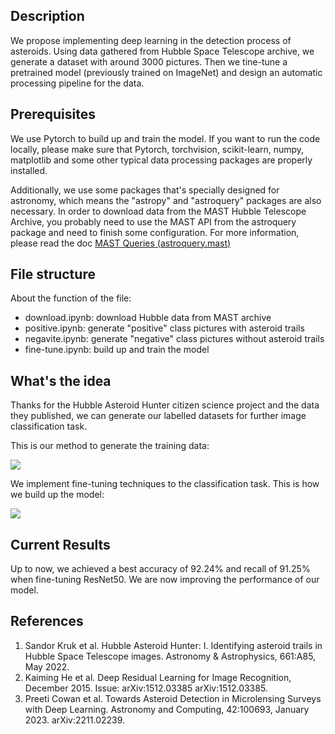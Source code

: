 ## Description

We propose implementing deep learning in the detection process of asteroids. Using data gathered from Hubble Space Telescope archive, we generate a dataset with around 3000 pictures. Then we tine-tune a pretrained model (previously trained on ImageNet) and design an automatic processing pipeline for the data.


## Prerequisites

We use Pytorch to build up and train the model. If you want to run the code locally, please make sure that Pytorch, torchvision, scikit-learn, numpy, matplotlib and some other typical data processing packages are properly installed.

Additionally, we use some packages that's specially designed for astronomy, which means the "astropy" and "astroquery" packages are also necessary. In order to download data from the MAST Hubble Telescope Archive, you probably need to use the MAST API from the astroquery package and need to finish some configuration. For more information, please read the doc [MAST Queries (astroquery.mast)](https://astroquery.readthedocs.io/en/latest/mast/mast.html)


## File structure

About the function of the file:

- download.ipynb: download Hubble data from MAST archive
- positive.ipynb: generate "positive" class pictures with asteroid trails
- negavite.ipynb: generate "negative" class pictures without asteroid trails
- fine-tune.ipynb: build up and train the model


## What's the idea

Thanks for the Hubble Asteroid Hunter citizen science project and the data they published, we can generate our labelled datasets for further image classification task.

This is our method to generate the training data:

![](pictures/preprocess.png)

We implement fine-tuning techniques to the classification task. This is how we build up the model:

![](pictures/fine-tune.png)


## Current Results

Up to now, we achieved a best accuracy of 92.24% and recall of 91.25% when fine-tuning ResNet50. We are now improving the performance of our model.


## References

1. Sandor Kruk et al. Hubble Asteroid Hunter: I. Identifying asteroid trails in Hubble Space Telescope images. Astronomy & Astrophysics, 661:A85, May 2022.
2. Kaiming He et al. Deep Residual Learning for Image Recognition, December 2015. Issue: arXiv:1512.03385 arXiv:1512.03385.
3. Preeti Cowan et al. Towards Asteroid Detection in Microlensing Surveys with Deep Learning. Astronomy and Computing, 42:100693, January 2023. arXiv:2211.02239.
